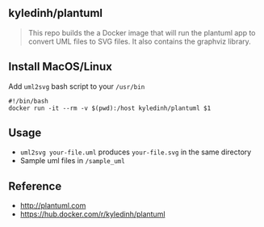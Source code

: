 ## kyledinh/plantuml
> This repo builds the a Docker image that will run the plantuml app to convert UML files to SVG files. It also contains the graphviz library.

## Install MacOS/Linux

Add `uml2svg` bash script to your `/usr/bin`

```
#!/bin/bash
docker run -it --rm -v $(pwd):/host kyledinh/plantuml $1
```

## Usage

* `uml2svg your-file.uml` produces `your-file.svg` in the same directory
* Sample uml files in `/sample_uml`

## Reference

* http://plantuml.com
* https://hub.docker.com/r/kyledinh/plantuml
